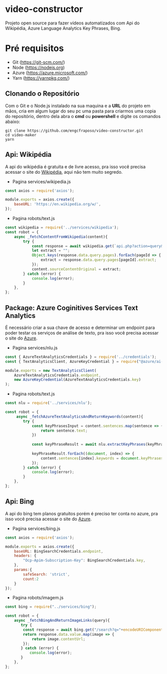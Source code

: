 # video-constructor
Projeto open source para fazer vídeos automatizados com Api do Wikipédia, Azure Language Analytics Key Phrases, Bing.

# Pré requisitos

- Git (https://git-scm.com/)
- Node (https://nodejs.org)
- Azure (https://azure.microsoft.com/)
- Yarn (https://yarnpkg.com/)

## Clonando o Repositório ##
Com o Git e o Node.js instalado na sua maquina e a **URL** do projeto em mãos, cria em algum lugar do seu pc uma pasta para criarmos uma copia do repositório, dentro dela abra o **cmd** ou **powershell** e digite os comandos abaixo:
```
git clone https://github.com/engcfraposo/video-constructor.git
cd video-maker
yarn
```
## Api: Wikipédia ##
A api do wikipédia é gratuita e de livre acesso, pra isso você precisa acessar o site do [Wikipédia](https://www.wikipedia.org/), aqui não tem muito segredo.

- Pagina services/wikipedia.js
```js
const axios = require('axios');

module.exports = axios.create({
    baseURL: 'https://en.wikipedia.org/w/',
});
```

- Pagina robots/text.js
```js
const wikipedia = require('../services/wikipedia');
const robot = {
    async _fetchContentFromWikipedia(content){
        try {
            const response = await wikipedia.get(`api.php?action=query&format=json&prop=extracts&exintro=&explaintext=&titles=${content.searchTerm}`);
            let extract = ""; 
            Object.keys(response.data.query.pages).forEach(pageId => {
                extract = response.data.query.pages[pageId].extract;
            });
            content.sourceContentOriginal = extract;
        } catch (error) {
            console.log(error);
        }
    },
};
```

## Package: Azure Coginitives Services Text Analytics  ##
É necessário criar a sua chave de acesso e determinar um endpoint para poder testar os serviços de análise de texto, pra isso você precisa acessar o site do [Azure](https://azure.microsoft.com/).

- Pagina services/nlu.js
```js
const { AzureTextAnalyticsCredentials } = require('../credentials');
const { TextAnalyticsClient, AzureKeyCredential } = require("@azure/ai-text-analytics");

module.exports = new TextAnalyticsClient(
    AzureTextAnalyticsCredentials.endpoint, 
    new AzureKeyCredential(AzureTextAnalyticsCredentials.key)
);
```

- Pagina robots/text.js
```js
const nlu = require('../services/nlu');

const robot = {
     async _fetchAzureTextAnalyticsAndReturnKeywords(content){
        try {
            const keyPhrasesInput = content.sentences.map(sentence => {
                return sentence.text;
            })
            
            const keyPhraseResult = await nlu.extractKeyPhrases(keyPhrasesInput);
     
            keyPhraseResult.forEach((document, index) => {
                content.sentences[index].keywords = document.keyPhrases;
            });
        } catch (error) {
            console.log(error);
        }
    },
};
```
## Api: Bing ##
A api do bing tem planos gratuitos porém é preciso ter conta no azure, pra isso você precisa acessar o site do [Azure](https://azure.microsoft.com/).

- Pagina services/bing.js
```js
const axios = require('axios');

module.exports = axios.create({
    baseURL: BingSearchCredentials.endpoint,
    headers: {
        "Ocp-Apim-Subscription-Key": BingSearchCredentials.key,
    },
    params:{
        safeSearch: 'strict',
        count:2
    }
});
```
- Pagina robots/imagem.js
```js
const bing = require("../services/bing");

const robot = {
    async _fetchBingAndReturnImageLinks(query){
       try {
        const response = await bing.get("/search?q="+encodeURIComponent(query));
        return response.data.value.map(image => {
            return image.contentUrl;
        });
       } catch (error) {
           console.log(error);
       }
    },
};
```
